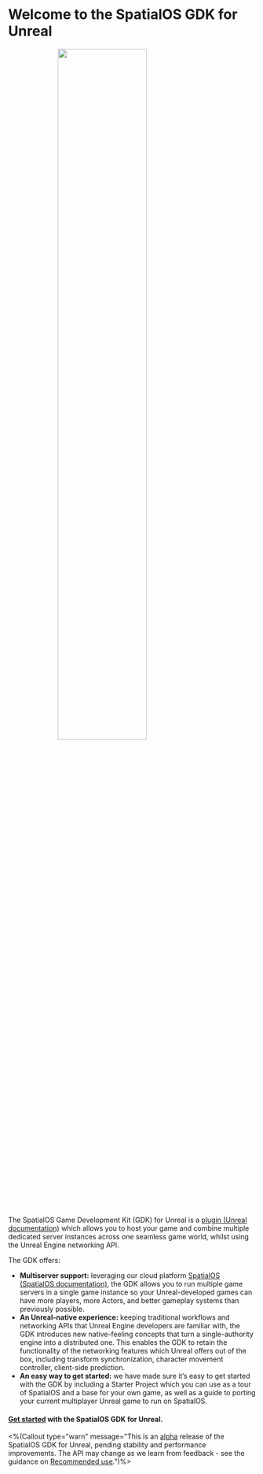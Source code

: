 # Welcome to the SpatialOS GDK for Unreal 

<img src="{{assetRoot}}assets/unrealgdk-headline-image.png" style=" margin: 0 auto; display: block; width: 60%" />

<br/>

The SpatialOS Game Development Kit (GDK) for Unreal is a <a href="" data-track-link="Plugin Link Clicked|product=Docs|platform=Win|label=Win" target="_blank">plugin (Unreal documentation)</a>  which allows you to host your game and combine multiple dedicated server instances across one seamless game world, whilst using the Unreal Engine networking API. 

The GDK offers:<br/>

* **Multiserver support:** leveraging our cloud platform [SpatialOS (SpatialOS documentation)](https://docs.improbable.io/reference/latest/shared/concepts/spatialos), the GDK allows you to run multiple game servers in a single game instance so your Unreal-developed games can have more players, more Actors, and better gameplay systems than previously possible.<br/>
* **An Unreal-native experience:** keeping traditional workflows and networking APIs that Unreal Engine developers are familiar with, the GDK introduces new native-feeling concepts that turn a single-authority engine into a distributed one. This enables the GDK to retain the functionality of the networking features which Unreal offers out of the box, including transform synchronization, character movement controller, client-side prediction.<br/>
* **An easy way to get started:** we have made sure it’s easy to get started with the GDK by including a Starter Project which you can use as a tour of SpatialOS and a base for your own game, as well as a guide to porting your current multiplayer Unreal game to run on SpatialOS.

#### [Get started]({{urlRoot}}/content/get-started/introduction) with the SpatialOS GDK for Unreal.

<%(Callout type="warn" message="This is an [alpha](https://docs.improbable.io/reference/latest/shared/release-policy#maturity-stages) release of the SpatialOS GDK for Unreal, pending stability and performance improvements. The API may change as we learn from feedback  - see the guidance on [Recommended use]({{urlRoot}}/recommended-use).")%>